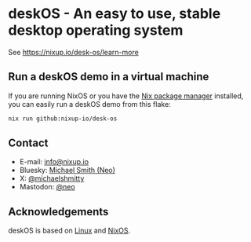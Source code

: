 # deskOS - An easy to use, stable desktop operating system

See https://nixup.io/desk-os/learn-more

## Run a deskOS demo in a virtual machine

If you are running NixOS or you have the [Nix package manager](https://nixos.org/) installed, you can easily run a deskOS demo from this flake:

```sh
nix run github:nixup-io/desk-os
```

## Contact

- E-mail: [info@nixup.io](mailto:info@nixup.io)
- Bluesky: [Michael Smith (Neo)](https://bsky.app/profile/hacktheplanet.be)
- X: [@michaelshmitty](https://x.com/michaelshmitty)
- Mastodon: [@neo](https://social.hacktheplanet.be/@neo)

## Acknowledgements

deskOS is based on [Linux](https://en.wikipedia.org/wiki/Linux) and [NixOS](https://nixos.org/).
